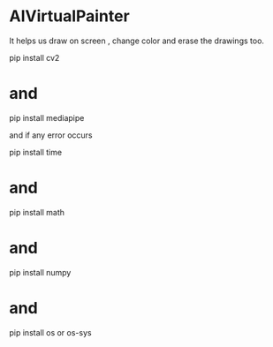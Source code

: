 # AIVirtualPainter

It helps us draw on screen , change color and erase the drawings too.

pip install cv2
# and
pip install mediapipe

and if any error occurs

pip install time
# and
pip install math
# and 
pip install numpy
# and
pip install os or os-sys
